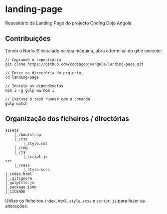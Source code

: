 # landing-page
Repositório da Landing Page do projecto Coding Dojo Angola.

## Contribuições

Tendo o NodeJS instalado na sua máquina, abra o terminal do git e execute:

	// Copiando o repositório
	git clone https://github.com/codingdojoangola/landing-page.git

	// Entre na directória do projecto  
	cd landing-page

	// Instale as dependências
	npm i -g gulp && npm i

	// Execute o task runner com o comando
	gulp watch

## Organização dos ficheiros / directórias

	assets
		|_/bootstrap
		|_/css
			|_style.css
		|_/img
		|_/js
			|_script.js
	src
		|_/sass
			|_style.scss
	|_index.html
	|_.gitignore
	|_gulpfile.js
	|_package.json
	|_LICENSE

Utilize os ficheiros `index.html`, `style.scss` e `script.js` para fazer as alterações.